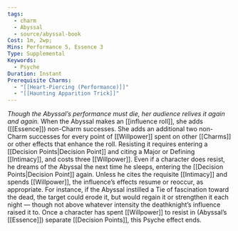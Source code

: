 ```yaml
---
tags:
  - charm
  - Abyssal
  - source/abyssal-book
Cost: 1m, 2wp; 
Mins: Performance 5, Essence 3
Type: Supplemental
Keywords:
  - Psyche
Duration: Instant
Prerequisite Charms:
  - "[[Heart-Piercing (Performance)]]"
  - "[[Haunting Apparition Trick]]"
---
```

*Though the Abyssal’s performance must die, her audience relives it again and again.*
When the Abyssal makes an [[influence roll]], she adds ([[Essence]]) non-Charm successes. She adds an additional two non-Charm successes for every point of [[Willpower]] spent on other [[Charms]] or other effects that enhance the roll. Resisting it requires entering a [[Decision Points|Decision Point]] and citing a Major or Defining [[Intimacy]], and costs three [[Willpower]].
Even if a character does resist, he dreams of the Abyssal the next time he sleeps, entering the [[Decision Points|Decision Point]] again. Unless he cites the requisite [[Intimacy]] and spends [[Willpower]], the influence’s effects resume or reoccur, as appropriate. For instance, if the Abyssal instilled a Tie of fascination toward the dead, the target could erode it, but would regain it or strengthen it each night — though not above whatever intensity the deathknight’s influence raised it to.
Once a character has spent [[Willpower]] to resist in (Abyssal’s [[Essence]]) separate [[Decision Points]], this Psyche effect ends.